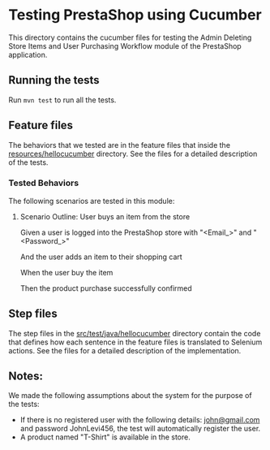 # Testing PrestaShop using Cucumber
This directory contains the cucumber files for testing the Admin Deleting Store Items and User Purchasing Workflow module of the PrestaShop application.

## Running the tests
Run ```mvn test``` to run all the tests.

## Feature files
The behaviors that we tested are in the feature files that inside the [resources/hellocucumber](resources/hellocucumber) directory. See the files for a detailed description of the tests.

### Tested Behaviors
The following scenarios are tested in this module:

1.  Scenario Outline: User buys an item from the store
   
    Given a user is logged into the PrestaShop store with "<Email_>" and "<Password_>"
    
    And the user adds an item to their shopping cart
   
    When the user buy the item
   
    Then the product purchase successfully confirmed
    

## Step files
The step files in the [src/test/java/hellocucumber](src/test/java/hellocucumber) directory contain the code that defines how each sentence in the feature files is translated to Selenium actions. See the files for a detailed description of the implementation.

## Notes:
We made the following assumptions about the system for the purpose of the tests:
  * If there is no registered user with the following details: john@gmail.com and password JohnLevi456, the test will automatically register the user.
  * A product named "T-Shirt" is available in the store.


